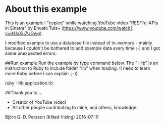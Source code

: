 # About this example

This is an example I "copied" while watching YouTube video "RESTful APIs in Sinatra" 
by Envato Tuts+ (https://www.youtube.com/watch?v=d4lxXu7UOwg).

I modified example to use a database file instead of in-memory - mainly because
I couldn't be bothered to add example data every time ;-) and I got some unexpected
errors.

##Run example
Run the example by type command below. The "-Ilib" is an instruction to Ruby to
include folder "lib" when loading. (I need to learn more Ruby before I can explain.
;-))

ruby -Ilib application.rb

##Thank you to ...
* Creator of YouTube video!
* All other people contributing to mine, and others, knowledge! 

Björn G. D. Persson (Kilted Viking)
2016-07-11